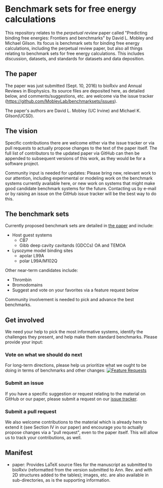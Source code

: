 # Benchmark sets for free energy calculations

This repository relates to the *perpetual review* paper called "Predicting binding free energies: Frontiers and benchmarks" by David L. Mobley and Michael Gilson. Its focus is benchmark sets for binding free energy calculations, including the perpetual review paper, but also all things relating to benchmark sets for free energy calculations. This includes discussion, datasets, and standards for datasets and data deposition.

## The paper

The paper was just submitted (Sept. 10, 2016) to bioRxiv and Annual Reviews in Biophysics. Its source files are deposited here, as detailed below, and comments/suggestions, etc. are welcome via the issue tracker (https://github.com/MobleyLab/benchmarksets/issues).

The paper's authors are David L. Mobley (UC Irvine) and Michael K. Gilson(UCSD).

## The vision

Specific contributions there are welcome either via the issue tracker or via pull requests to actually propose changes to the text of the paper itself. The full list of contributors to the updated paper via GitHub can then be appended to subsequent versions of this work, as they would be for a software project.

Community input is needed for updates: Please bring new, relevant work to our attention, including experimental or modeling work on the benchmark systems currently available here, or new work on systems that might make good candidate benchmark systems for the future. Contacting us by e-mail or by raising an issue on the GitHub issue tracker will be the best way to do this.

## The benchmark sets

Currently proposed benchmark sets are detailed in [the paper](https://github.com/MobleyLab/benchmarksets/blob/master/paper/benchmarkset.pdf "Benchmark Sets") and include:
* Host guest systems
    * CB7
    * Gibb deep cavity cavitands (GDCCs) OA and TEMOA
* Lysozyme model binding sites
    * apolar L99A
    * polar L99A/M102Q

Other near-term candidates include:
* Thrombin
* Bromodomains
* Suggest and vote on your favorites via a feature request below

Community involvement is needed to pick and advance the best benchmarks.

## Get involved

We need your help to pick the most informative systems, identify the challenges they present, and help make them standard benchmarks. Please provide your input:

### Vote on what we should do next

For long-term directions, please help us prioritize what we ought to be doing in terms of benchmarks and other changes:
[![Feature Requests](http://feathub.com/MobleyLab/benchmarksets?format=svg)](http://feathub.com/MobleyLab/benchmarksets)

### Submit an issue

If you have a specific suggestion or request relating to the material on GitHub or our paper, please submit a request on our [issue tracker](https://github.com/MobleyLab/benchmarksets/issues).

### Submit a pull request

We also welcome contributions to the material which is already here to extend it (see Section IV in our paper) and encourage you to actually propose changes via a "pull request", even to the paper itself. This will allow us to track your contributions, as well. 

## Manifest

* paper: Provides LaTeX source files for the manuscript as submitted to bioRxiv (reformatted from the version submitted to Ann. Rev. and with 2D structures added to the tables); images, etc. are also available in sub-directories, as is the supporting information.
